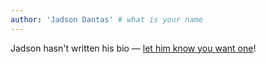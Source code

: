 ```yaml
---
author: 'Jadson Dantas' # what is your name
---
```


Jadson hasn't written his bio — [let him know you want one](mailto:jadson.dantas@liferay.com)!
